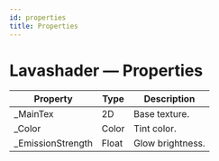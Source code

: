 ```yaml
---
id: properties
title: Properties
---
```


# Lavashader — Properties

| Property | Type | Description |
|-----------|------|-------------|
| _MainTex | 2D | Base texture. |
| _Color | Color | Tint color. |
| _EmissionStrength | Float | Glow brightness. |

